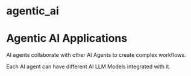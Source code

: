 # agentic_ai

# Agentic AI Applications

AI agents collaborate with other AI Agents to create complex workflows. 
<p> Each AI agent can have different AI LLM Models integrated with it. </p> 
